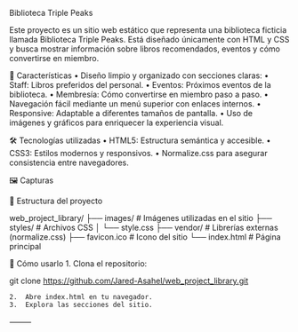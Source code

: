 Biblioteca Triple Peaks

Este proyecto es un sitio web estático que representa una biblioteca ficticia llamada Biblioteca Triple Peaks. Está diseñado únicamente con HTML y CSS y busca mostrar información sobre libros recomendados, eventos y cómo convertirse en miembro.

📌 Características
	•	Diseño limpio y organizado con secciones claras:
	•	Staff: Libros preferidos del personal.
	•	Eventos: Próximos eventos de la biblioteca.
	•	Membresía: Cómo convertirse en miembro paso a paso.
	•	Navegación fácil mediante un menú superior con enlaces internos.
	•	Responsive: Adaptable a diferentes tamaños de pantalla.
	•	Uso de imágenes y gráficos para enriquecer la experiencia visual.

🛠 Tecnologías utilizadas
	•	HTML5: Estructura semántica y accesible.
	•	CSS3: Estilos modernos y responsivos.
	•	Normalize.css para asegurar consistencia entre navegadores.

🖼 Capturas

📁 Estructura del proyecto

web_project_library/
├── images/           # Imágenes utilizadas en el sitio
├── styles/           # Archivos CSS
│   └── style.css
├── vendor/           # Librerías externas (normalize.css)
├── favicon.ico       # Icono del sitio
└── index.html        # Página principal

🚀 Cómo usarlo
	1.	Clona el repositorio:

git clone https://github.com/Jared-Asahel/web_project_library.git


	2.	Abre index.html en tu navegador.
	3.	Explora las secciones del sitio.

⸻
